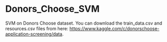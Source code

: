 # Donors_Choose_SVM
SVM on Donors Choose dataset. You can download the train_data.csv and resources.csv files from here: https://www.kaggle.com/c/donorschoose-application-screening/data.
